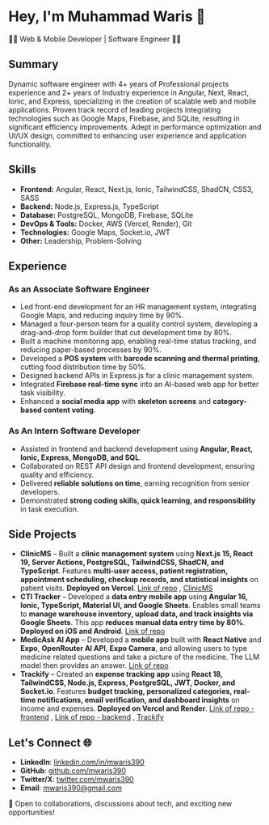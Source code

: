 # Hey, I'm Muhammad Waris 👋

**👨‍💻** Web & Mobile Developer | Software Engineer **👨‍🎓**

## Summary
Dynamic software engineer with 4+ years of Professional projects experience and 2+ years of Industry experience in Angular, Next, React, Ionic, and Express, specializing in the creation of scalable web and mobile applications. Proven track record of leading projects integrating technologies such as Google Maps, Firebase, and SQLite, resulting in significant efficiency improvements. Adept in performance optimization and UI/UX design, committed to enhancing user experience and application functionality.

## Skills
- **Frontend:** Angular, React, Next.js, Ionic, TailwindCSS, ShadCN, CSS3, SASS
- **Backend:** Node.js, Express.js, TypeScript
- **Database:** PostgreSQL, MongoDB, Firebase, SQLite
- **DevOps & Tools:** Docker, AWS (Vercel, Render), Git
- **Technologies:** Google Maps, Socket.io, JWT
- **Other:** Leadership, Problem-Solving

## Experience

### **As an Associate Software Engineer**
- Led front-end development for an HR management system, integrating Google Maps, and reducing inquiry time by 90%.
- Managed a four-person team for a quality control system, developing a drag-and-drop form builder that cut development time by 80%.
- Built a machine monitoring app, enabling real-time status tracking, and reducing paper-based processes by 90%.
- Developed a **POS system** with **barcode scanning and thermal printing**, cutting food distribution time by 50%.
- Designed backend APIs in Express.js for a clinic management system.
- Integrated **Firebase real-time sync** into an AI-based web app for better task visibility.
- Enhanced a **social media app** with **skeleton screens** and **category-based content voting**.

### **As An Intern Software Developer**
- Assisted in frontend and backend development using **Angular, React, Ionic, Express, MongoDB, and SQL**.
- Collaborated on REST API design and frontend development, ensuring quality and efficiency.
- Delivered **reliable solutions on time**, earning recognition from senior developers.
- Demonstrated **strong coding skills, quick learning, and responsibility** in task execution.

## Side Projects
- **ClinicMS** – Built a **clinic management system** using **Next.js 15, React 19, Server Actions, PostgreSQL, TailwindCSS, ShadCN, and TypeScript**. Features **multi-user access, patient registration, appointment scheduling, checkup records, and statistical insights** on patient visits. **Deployed on Vercel**. [Link of repo](https://github.com/mwaris390/clinicms) , [ClinicMS](https://clinicms-puce.vercel.app/auth/login)
- **CTI Tracker** – Developed a **data entry mobile app** using **Angular 16, Ionic, TypeScript, Material UI, and Google Sheets**. Enables small teams to **manage warehouse inventory, upload data, and track insights via Google Sheets**. This app **reduces manual data entry time by 80%**. **Deployed on iOS and Android**. [Link of repo](https://github.com/mwaris390/cti-app)
- **MedicAsk AI App** – Developed a **mobile app** built with **React Native** and **Expo**, **OpenRouter AI API**, **Expo Camera**, and allowing users to type medicine related questions and take a picture of the medicine. The LLM model then provides an answer. [Link of repo](https://github.com/mwaris390/medicask)
- **Trackify** – Created an **expense tracking app** using **React 18, TailwindCSS, Node.js, Express, PostgreSQL, JWT, Docker, and Socket.io**. Features **budget tracking, personalized categories, real-time notifications, email verification, and dashboard insights** on income and expenses. **Deployed on Vercel and Render**. [Link of repo - frontend](https://github.com/mwaris390/expense-frontend) , [Link of repo - backend](https://github.com/mwaris390/expense-backend) , [Trackify](https://expense-frontend-jet.vercel.app/login)

## Let's Connect 🌐
- **LinkedIn**: [linkedin.com/in/mwaris390](https://linkedin.com/in/mwaris390)
- **GitHub**: [github.com/mwaris390](https://github.com/mwaris390)
- **Twitter/X**: [twitter.com/mwaris390](https://twitter.com/mwaris390)
- **Email**: mwaris390@gmail.com

🚀 Open to collaborations, discussions about tech, and exciting new opportunities!
